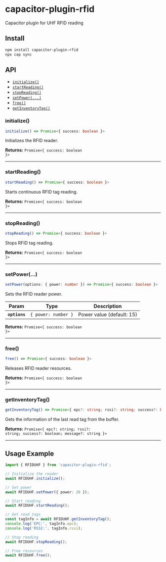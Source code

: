 # capacitor-plugin-rfid

Capacitor plugin for UHF RFID reading

## Install

```bash
npm install capacitor-plugin-rfid
npx cap sync
```

## API

<docgen-index>

* [`initialize()`](#initialize)
* [`startReading()`](#startreading)
* [`stopReading()`](#stopreading)
* [`setPower(...)`](#setpower)
* [`free()`](#free)
* [`getInventoryTag()`](#getinventorytag)

</docgen-index>

<docgen-api>

### initialize()

```typescript
initialize() => Promise<{ success: boolean }>
```

Initializes the RFID reader.

**Returns:** <code>Promise&lt;{ success: boolean }&gt;</code>

--------------------

### startReading()

```typescript
startReading() => Promise<{ success: boolean }>
```

Starts continuous RFID tag reading.

**Returns:** <code>Promise&lt;{ success: boolean }&gt;</code>

--------------------

### stopReading()

```typescript
stopReading() => Promise<{ success: boolean }>
```

Stops RFID tag reading.

**Returns:** <code>Promise&lt;{ success: boolean }&gt;</code>

--------------------

### setPower(...)

```typescript
setPower(options: { power: number }) => Promise<{ success: boolean }>
```

Sets the RFID reader power.

| Param         | Type                            | Description |
| ------------- | ------------------------------- | ----------- |
| **`options`** | <code>{ power: number }</code> | Power value (default: 15) |

**Returns:** <code>Promise&lt;{ success: boolean }&gt;</code>

--------------------

### free()

```typescript
free() => Promise<{ success: boolean }>
```

Releases RFID reader resources.

**Returns:** <code>Promise&lt;{ success: boolean }&gt;</code>

--------------------

### getInventoryTag()

```typescript
getInventoryTag() => Promise<{ epc?: string; rssi?: string; success?: boolean; message?: string }>
```

Gets the information of the last read tag from the buffer.

**Returns:** <code>Promise&lt;{ epc?: string; rssi?: string; success?: boolean; message?: string }&gt;</code>

--------------------

</docgen-api>

## Usage Example

```typescript
import { RFIDUHF } from 'capacitor-plugin-rfid';

// Initialize the reader
await RFIDUHF.initialize();

// Set power
await RFIDUHF.setPower({ power: 20 });

// Start reading
await RFIDUHF.startReading();

// Get read tags
const tagInfo = await RFIDUHF.getInventoryTag();
console.log('EPC:', tagInfo.epc);
console.log('RSSI:', tagInfo.rssi);

// Stop reading
await RFIDUHF.stopReading();

// Free resources
await RFIDUHF.free();
```
